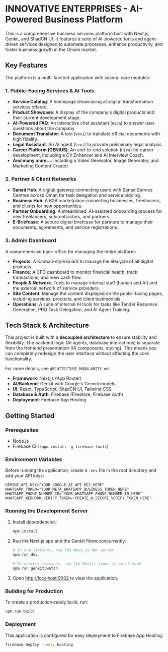# INNOVATIVE ENTERPRISES - AI-Powered Business Platform

This is a comprehensive business services platform built with Next.js, Genkit, and ShadCN UI. It features a suite of AI-powered tools and agent-driven services designed to automate processes, enhance productivity, and foster business growth in the Omani market.

## Key Features

The platform is a multi-faceted application with several core modules:

### 1. **Public-Facing Services & AI Tools**
- **Service Catalog**: A homepage showcasing all digital transformation services offered.
- **Product Showcase**: A display of the company's digital products and their current development stage.
- **AI-Powered FAQ**: An interactive chat assistant (`Aida`) to answer user questions about the company.
- **Document Translator**: A tool (`Voxi`) to translate official documents with high fidelity.
- **Legal Assistant**: An AI agent (`Lexi`) to provide preliminary legal analysis.
- **Career Platform (GENIUS)**: An end-to-end solution (`Hira`) for career development, including a CV Enhancer and AI Interview Coach.
- **And many more...**: Including a Video Generator, Image Generator, and Marketing Content Creator.

### 2. **Partner & Client Networks**
- **Sanad Hub**: A digital gateway connecting users with Sanad Service Centres across Oman for task delegation and service bidding.
- **Business Hub**: A B2B marketplace connecting businesses, freelancers, and clients for new opportunities.
- **Partner Onboarding**: A streamlined, AI-assisted onboarding process for new freelancers, subcontractors, and partners.
- **E-Briefcase**: A secure digital briefcase for partners to manage their documents, agreements, and service registrations.

### 3. **Admin Dashboard**
A comprehensive back-office for managing the entire platform:
- **Projects**: A Kanban-style board to manage the lifecycle of all digital products.
- **Finance**: A CFO dashboard to monitor financial health, track transactions, and view cash flow.
- **People & Network**: Tools to manage internal staff (human and AI) and the external network of service providers.
- **Site Content**: Manage the content displayed on the public-facing pages, including services, products, and client testimonials.
- **Operations**: A suite of internal AI tools for tasks like Tender Response Generation, PRO Task Delegation, and AI Agent Training.

## Tech Stack & Architecture

This project is built with a **decoupled architecture** to ensure stability and flexibility. The backend logic (AI agents, database interactions) is separate from the frontend presentation (UI components, styling). This means you can completely redesign the user interface without affecting the core functionality.

For more details, see `ARCHITECTURE_MODULARITY.md`.

- **Framework**: Next.js (App Router)
- **AI/Backend**: Genkit with Google's Gemini models
- **UI**: React, TypeScript, ShadCN UI, Tailwind CSS
- **Database & Auth**: Firebase (Firestore, Firebase Auth)
- **Deployment**: Firebase App Hosting

## Getting Started

### Prerequisites
- Node.js
- Firebase CLI (`npm install -g firebase-tools`)

### Environment Variables
Before running the application, create a `.env` file in the root directory and add your API keys:

```
GEMINI_API_KEY="YOUR_GOOGLE_AI_API_KEY_HERE"
WHATSAPP_TOKEN="YOUR_META_WHATSAPP_BUSINESS_TOKEN_HERE"
WHATSAPP_PHONE_NUMBER_ID="YOUR_WHATSAPP_PHONE_NUMBER_ID_HERE"
WHATSAPP_WEBHOOK_VERIFY_TOKEN="CREATE_A_SECURE_VERIFY_TOKEN_HERE"
```

### Running the Development Server
1.  Install dependencies:
    ```bash
    npm install
    ```
2.  Run the Next.js app and the Genkit flows concurrently:
    ```bash
    # In one terminal, run the Next.js dev server
    npm run dev

    # In another terminal, run the Genkit flows in watch mode
    npm run genkit:watch
    ```
3.  Open [http://localhost:9002](http://localhost:9002) to view the application.

### Building for Production
To create a production-ready build, run:
```bash
npm run build
```

### Deployment
This application is configured for easy deployment to Firebase App Hosting.
```bash
firebase deploy --only hosting
```
